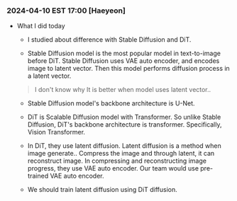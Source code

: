 ### 2024-04-10 EST 17:00 [Haeyeon]
- What I did today

    * I studied about difference with Stable Diffusion and DiT. 

    * Stable Diffusion model is the most popular model in text-to-image before DiT. Stable Diffusion uses VAE auto encoder, and encodes image to latent vector. Then this model performs diffusion process in a latent vector. 
    > I don't know why It is better when model uses latent vector.. 
   
    * Stable Diffusion model's backbone architecture is U-Net. 

    * DiT is Scalable Diffusion model with Transformer. So unlike Stable Diffusion, DiT's backbone architecture is transformer. Specifically, Vision Transformer.
      
    * In DiT, they use latent diffusion. Latent diffusion is a method when image generate.. Compress the image and through latent, it can reconstruct image. In compressing and reconstructing image progress, they use VAE auto encoder. Our team would use pre-trained VAE auto encoder.
      
    * We should train latent diffusion using DiT diffusion. 



